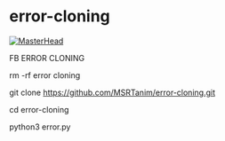 # error-cloning
[![MasterHead](https://thumbs.gfycat.com/AmusingAntiqueEmu-size_restricted.gif)](http://www.msrtanim.xyz)

FB ERROR CLONING

rm -rf error cloning

git clone https://github.com/MSRTanim/error-cloning.git

cd error-cloning

python3 error.py

